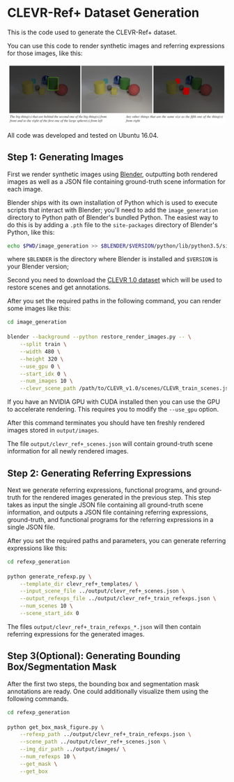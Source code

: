 # CLEVR-Ref+ Dataset Generation

This is the code used to generate the CLEVR-Ref+ dataset.

You can use this code to render synthetic images and referring expressions for those images, like this:
<div align="center">
  <img src="images/example.png" width="800px">
</div>

All code was developed and tested on Ubuntu 16.04.

## Step 1: Generating Images
First we render synthetic images using [Blender](https://www.blender.org/), outputting both rendered images as well as a JSON file containing ground-truth scene information for each image.

Blender ships with its own installation of Python which is used to execute scripts that interact with Blender; you'll need to add the `image_generation` directory to Python path of Blender's bundled Python. The easiest way to do this is by adding a `.pth` file to the `site-packages` directory of Blender's Python, like this:

```bash
echo $PWD/image_generation >> $BLENDER/$VERSION/python/lib/python3.5/site-packages/clevr_ref+.pth
```

where `$BLENDER` is the directory where Blender is installed and `$VERSION` is your Blender version;

Second you need to download the [CLEVR 1.0 dataset](https://cs.stanford.edu/people/jcjohns/clevr/) which will be used to restore scenes and get annotations.

After you set the required paths in the following command, you can render some images like this:

```bash
cd image_generation

blender --background --python restore_render_images.py -- \
    --split train \
    --width 480 \
    --height 320 \
    --use_gpu 0 \
    --start_idx 0 \
    --num_images 10 \
    --clevr_scene_path /path/to/CLEVR_v1.0/scenes/CLEVR_train_scenes.json
```

If you have an NVIDIA GPU with CUDA installed then you can use the GPU to accelerate rendering. This requires you to modify the `--use_gpu` option.

After this command terminates you should have ten freshly rendered images stored in `output/images`.

The file `output/clevr_ref+_scenes.json` will contain ground-truth scene information for all newly rendered images.

## Step 2: Generating Referring Expressions
Next we generate referring expressions, functional programs, and ground-truth for the rendered images generated in the previous step.
This step takes as input the single JSON file containing all ground-truth scene information, and outputs a JSON file 
containing referring expressions, ground-truth, and functional programs for the referring expressions in a single JSON file.

After you set the required paths and parameters, you can generate referring expressions like this:

```bash
cd refexp_generation

python generate_refexp.py \
    --template_dir clevr_ref+_templates/ \
    --input_scene_file ../output/clevr_ref+_scenes.json \
    --output_refexps_file ../output/clevr_ref+_train_refexps.json \
    --num_scenes 10 \
    --scene_start_idx 0
```
The files `output/clevr_ref+_train_refexps_*.json` will then contain referring expressions for the generated images.


## Step 3(Optional): Generating Bounding Box/Segmentation Mask
After the first two steps, the bounding box and segmentation mask annotations are ready. One could additionally visualize them using the following commands.

```bash
cd refexp_generation

python get_box_mask_figure.py \
	--refexp_path ../output/clevr_ref+_train_refexps.json \
	--scene_path ../output/clevr_ref+_scenes.json \
	--img_dir_path ../output/images/ \
	--num_refexps 10 \
	--get_mask \
	--get_box 
```

